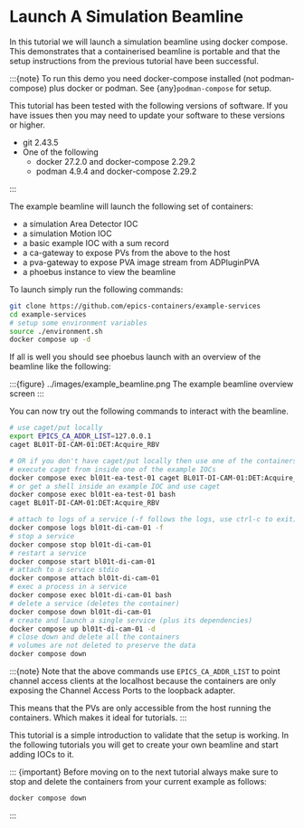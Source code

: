 
# Launch A Simulation Beamline

In this tutorial we will launch a simulation beamline using docker compose. This demonstrates that a containerised beamline is portable and that the setup instructions from the previous tutorial have been successful.

:::{note}
To run this demo you need docker-compose installed (not podman-compose) plus docker or podman. See {any}`podman-compose` for setup.

This tutorial has been tested with the following versions of software. If you have issues then you may need to update your software to these versions or higher.

- git 2.43.5
- One of the following
  - docker 27.2.0 and docker-compose 2.29.2
  - podman 4.9.4 and docker-compose 2.29.2

:::

The example beamline will launch the following set of containers:
- a simulation Area Detector IOC
- a simulation Motion IOC
- a basic example IOC with a sum record
- a ca-gateway to expose PVs from the above to the host
- a pva-gateway to expose PVA image stream from ADPluginPVA
- a phoebus instance to view the beamline

To launch simply run the following commands:

```bash
git clone https://github.com/epics-containers/example-services
cd example-services
# setup some environment variables
source ./environment.sh
docker compose up -d
```

If all is well you should see phoebus launch with an overview of the beamline like the following:

:::{figure} ../images/example_beamline.png
The example beamline overview screen
:::

You can now try out the following commands to interact with the beamline.

```bash
# use caget/put locally
export EPICS_CA_ADDR_LIST=127.0.0.1
caget BL01T-DI-CAM-01:DET:Acquire_RBV

# OR if you don't have caget/put locally then use one of the containers instead:
# execute caget from inside one of the example IOCs
docker compose exec bl01t-ea-test-01 caget BL01T-DI-CAM-01:DET:Acquire_RBV
# or get a shell inside an example IOC and use caget
docker compose exec bl01t-ea-test-01 bash
caget BL01T-DI-CAM-01:DET:Acquire_RBV

# attach to logs of a service (-f follows the logs, use ctrl-c to exit)
docker compose logs bl01t-di-cam-01 -f
# stop a service
docker compose stop bl01t-di-cam-01
# restart a service
docker compose start bl01t-di-cam-01
# attach to a service stdio
docker compose attach bl01t-di-cam-01
# exec a process in a service
docker compose exec bl01t-di-cam-01 bash
# delete a service (deletes the container)
docker compose down bl01t-di-cam-01
# create and launch a single service (plus its dependencies)
docker compose up bl01t-di-cam-01 -d
# close down and delete all the containers
# volumes are not deleted to preserve the data
docker compose down
```

:::{note}
Note that the above commands use `EPICS_CA_ADDR_LIST` to point channel access clients at the localhost because the containers are only exposing the Channel Access Ports to the loopback adapter.

This means that the PVs are only accessible from the host running the containers. Which makes it ideal for tutorials.
:::

This tutorial is a simple introduction to validate that the setup is working. In the following tutorials you will get to create your own beamline and start adding IOCs to it.

::: {important}
Before moving on to the next tutorial always make sure to stop and delete the containers from your current example as follows:

```bash
docker compose down
```
:::

